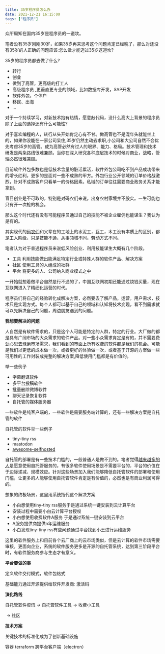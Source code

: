 ```yaml
---
title: 35岁程序员怎么办
date: 2021-12-21 16:15:00
tags: ["程序员"]
---
```


众所周知在国内35岁是程序员的一道坎。

笔者没有35岁刚刚30岁，如果35岁再来思考这个问题肯定已经晚了，那么对还没有35岁的人正确的问题应该:怎么做才能迈过35岁这道坎?

35岁的程序员都去做了什么? 

* 转行 
* 创业 
* 做到了高管，更高级的打工人
* 高级程序员 ,更垂直更专业的领域，比如数据库开发，SAP开发
* 软件外包，个体户
* 移民、出海
* ...

对于一个持续学习，对新技术抱有热情，愿意敲代码，没什么高大上背景的程序员除了上面的选择还有什么可能性?

对于喜欢编程的人，转行从头开始肯定心有不甘。做高管也不是混年头就能坐上的，如果你没能在一家公司呆住,35岁仍然主动去求职,小公司和大公司自然不会优先考虑35岁的高管。成为高管必然有过人的眼界、能力、格局。技术管理和技术研发是两条路线很难兼顾。当你在深入研究各种底层技术的时候对商业，战略，管理必然很难兼顾。

目前软件外包多数也是低技术含量的脏活累活，软件外包公司吃不到产品成功带来的增长红利，更多的是面对一些不成熟的甲方。外包行业公开领域的订单价格战激烈，针对不成熟客户只看单一的价格因素。私域的订单往往需要商业政务关系才能拿到。

盲目创业是不可取的，特别是对码农们来说，出身农村家境并不殷实。一生可能也只有开一次枪的机会。

那么这个时代还有没有可能程序员通过自己的技能不被企业雇佣也能谋生？我认为是有的。

其实现代的[码农们](https://news.sciencenet.cn/htmlnews/2021/8/463527.shtm)和父辈在的工地上的水泥工，瓦工，木工没有本质上的区别，都是工人阶级，只是技能不通，从事领域不同，劳动方式不同。

笔者认为对于普通程序员来说低风险创业、利用技能谋生大概有几个阶段。

* 工具 利用技能做出能满足特定行业或特殊人群的软件产品、解决方案
* 社区 使用工具的人组成的社群
* 平台 将更多的人、公司纳入商业模式之中

一开始就想着做平台自然是行不通的了，中国互联网初期还能通过烧钱买量，现在互联网进入了精细化运营的时代。

程序员们将自己的经验转化成解决方案，必然要去了解产品，运营，用户需求，技术只是实现方式。每个人都可以基于自己的领域和认知将技术变现。看不到需求就可以先解决自己的问题，周边朋友遇到的问题。

**我想要解决的问题**

人自然是有软件需求的，只是这个人可能是特定的人群，特定的行业。大厂做的都是具有广阔市场的大众需求的软件产品。对一些小众需求肯定是有的，并不需要费劲心思去琢磨市场需求，我们看到的市面上所有收费的软件都是我们的机会。可能是我们以更低的成本做一次，或者更好的体验做一次，或者基于开源的方案做一些可用性的工作封装成完整的解决方案,降低使用门槛都是有价值的。

举一些例子

* 字幕翻译软件
* 多平台投稿软件
* 批量删除微博软件
* 聊天记录恢复软件
* 自托管的媒体服务器

一些软件是纯客户端的，一些软件是需要服务端计算的，还有一些解决方案是自托管的软件

自托管的软件举一些例子

* tiny-tiny rss 
* mastodon 
* [awesome-selfhosted](https://github.com/awesome-selfhosted/awesome-selfhosted)

自托管的部署是有一些技术门槛的，一般普通人是做不到的。笔者觉得[越来越多的人](https://www.reddit.com/r/selfhosted/)是愿意使用自托管服务的，有很多软件使用场景是不需要平台的，平台的价值在于边际递减、规模效应。针对这些场景加入我们能够降低自托管软件的部署和使用门槛，让更多的人能够使用自托管软件肯定是有价值的，必然也是有商业利润可得的。

想象的终极场景，这里用系统指代这个解决方案

* 小白想使用tiny-tiny rss服务于是通过系统一键安装到云计算平台
* 安装过程中需要小白云计算平台授权
* 小白想使用收费软件A服务 于是通过系统一键安装到云平台
* A服务提供商提供n年运维服务
* 小白发现tiny-tiny rss有些问题通过平台找到小王进行运维服务

这里的软件服务上和目前各个云厂商上的云市场类似，但是云计算的软件市场需要审核，更面向企业，系统的软件服务更多是开源的自托管系统，达到第三阶段平台时，有软件服务商参与生态才有意义。

**平台要做的事**

定义软件交付模式，软件包格式

基础能力通过开源提供给软件开发商: 激活码

**演化路线**

自托管软件资讯 ->  自托管软件工具  -> 收费小工具

​												-> 社区

**技术方案**

关键技术的标准化成为了创新基础设施

容器 terraform  跨平台客户端（electron）









